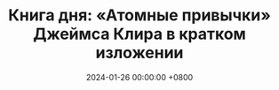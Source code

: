 ---
title: "Книга дня: «Атомные привычки» Джеймса Клира в кратком изложении"
description: >-
  Хватит повторять одни и те же цели каждый год без результата! Узнайте, как книга «Атомные привычки» Джеймса Клира поможет сформировать полезные привычки и достичь успеха с помощью простых шагов.
date: 2024-01-26 00:00:00 +0800
categories: [Мышление, Конспекты-книг]
tags:
  [
    атомные-привычки,
    джеймс-клир,
    формирование-привычек,
    саморазвитие,
    личностный-рост,
    постановка-целей,
    продуктивность,
    изменение-поведения,
    лайфхаки,
    мотивация,
    избавление-от-привычек,
    маленькие-шаги,
    принципы-успеха,
    управление-изменениями
  ]
image: 
alt: Обложка книги Атомные привычки Джеймса Клира
fallback:
  - 
  - 
---